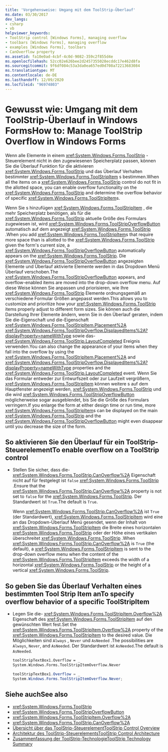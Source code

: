 ```yaml
---
title: 'Vorgehensweise: Umgang mit dem ToolStrip-Überlauf'
ms.date: 03/30/2017
dev_langs:
- csharp
- vb
helpviewer_keywords:
- ToolStrip control [Windows Forms], managing overflow
- toolbars [Windows Forms], managing overflow
- examples [Windows Forms], toolbars
- CanOverflow property
ms.assetid: fa10e0ad-4cbf-4c0d-9082-359c2f855d4e
ms.openlocfilehash: 52cc02e626bee2d2457355028ecddc17e462d8fa
ms.sourcegitcommit: 9f6df084c53a3da0ea657ed0d708a72213683084
ms.translationtype: MT
ms.contentlocale: de-DE
ms.lasthandoff: 12/09/2020
ms.locfileid: "96974803"
---
```

# <a name="how-to-manage-toolstrip-overflow-in-windows-forms"></a><span data-ttu-id="fd07f-102">Gewusst wie: Umgang mit dem ToolStrip-Überlauf in Windows Forms</span><span class="sxs-lookup"><span data-stu-id="fd07f-102">How to: Manage ToolStrip Overflow in Windows Forms</span></span>

<span data-ttu-id="fd07f-103">Wenn alle Elemente in einem <xref:System.Windows.Forms.ToolStrip> -Steuerelement nicht in den zugewiesenen Speicherplatz passen, können Sie die Überlauf Funktion für die aktivieren <xref:System.Windows.Forms.ToolStrip> und das Überlauf Verhalten bestimmter <xref:System.Windows.Forms.ToolStripItem> s bestimmen.</span><span class="sxs-lookup"><span data-stu-id="fd07f-103">When all the items on a <xref:System.Windows.Forms.ToolStrip> control do not fit in the allotted space, you can enable overflow functionality on the <xref:System.Windows.Forms.ToolStrip> and determine the overflow behavior of specific <xref:System.Windows.Forms.ToolStripItem>s.</span></span>

<span data-ttu-id="fd07f-104">Wenn Sie s hinzufügen <xref:System.Windows.Forms.ToolStripItem> , die mehr Speicherplatz benötigen, als für die <xref:System.Windows.Forms.ToolStrip> aktuelle Größe des Formulars zugewiesen ist, wird <xref:System.Windows.Forms.ToolStripOverflowButton> automatisch auf dem angezeigt <xref:System.Windows.Forms.ToolStrip> .</span><span class="sxs-lookup"><span data-stu-id="fd07f-104">When you add <xref:System.Windows.Forms.ToolStripItem>s that require more space than is allotted to the <xref:System.Windows.Forms.ToolStrip> given the form's current size, a <xref:System.Windows.Forms.ToolStripOverflowButton> automatically appears on the <xref:System.Windows.Forms.ToolStrip>.</span></span> <span data-ttu-id="fd07f-105">Die <xref:System.Windows.Forms.ToolStripOverflowButton> angezeigten Elemente und Überlauf aktivierte Elemente werden in das Dropdown Menü Überlauf verschoben.</span><span class="sxs-lookup"><span data-stu-id="fd07f-105">The <xref:System.Windows.Forms.ToolStripOverflowButton> appears, and overflow-enabled items are moved into the drop-down overflow menu.</span></span> <span data-ttu-id="fd07f-106">Auf diese Weise können Sie anpassen und priorisieren, wie Ihre <xref:System.Windows.Forms.ToolStrip> Elemente ordnungsgemäß an verschiedene Formular Größen angepasst werden.</span><span class="sxs-lookup"><span data-stu-id="fd07f-106">This allows you to customize and prioritize how your <xref:System.Windows.Forms.ToolStrip> items properly adjust to different form sizes.</span></span> <span data-ttu-id="fd07f-107">Sie können auch die Darstellung Ihrer Elemente ändern, wenn Sie in den Überlauf geraten, indem Sie die-Eigenschaft und die-Eigenschaft <xref:System.Windows.Forms.ToolStripItem.Placement%2A> <xref:System.Windows.Forms.ToolStripOverflow.DisplayedItems%2A?displayProperty=nameWithType> sowie das- <xref:System.Windows.Forms.ToolStrip.LayoutCompleted> Ereignis verwenden.</span><span class="sxs-lookup"><span data-stu-id="fd07f-107">You can also change the appearance of your items when they fall into the overflow by using the <xref:System.Windows.Forms.ToolStripItem.Placement%2A> and <xref:System.Windows.Forms.ToolStripOverflow.DisplayedItems%2A?displayProperty=nameWithType> properties and the <xref:System.Windows.Forms.ToolStrip.LayoutCompleted> event.</span></span> <span data-ttu-id="fd07f-108">Wenn Sie das Formular entweder zur Entwurfszeit oder zur Laufzeit vergrößern, <xref:System.Windows.Forms.ToolStripItem> können weitere s auf dem Hauptfenster angezeigt werden, <xref:System.Windows.Forms.ToolStrip> und die wird <xref:System.Windows.Forms.ToolStripOverflowButton> möglicherweise sogar ausgeblendet, bis Sie die Größe des Formulars verringern.</span><span class="sxs-lookup"><span data-stu-id="fd07f-108">If you enlarge the form at either design time or run time, more <xref:System.Windows.Forms.ToolStripItem>s can be displayed on the main <xref:System.Windows.Forms.ToolStrip> and the <xref:System.Windows.Forms.ToolStripOverflowButton> might even disappear until you decrease the size of the form.</span></span>

## <a name="to-enable-overflow-on-a-toolstrip-control"></a><span data-ttu-id="fd07f-109">So aktivieren Sie den Überlauf für ein ToolStrip-Steuerelement</span><span class="sxs-lookup"><span data-stu-id="fd07f-109">To enable overflow on a ToolStrip control</span></span>

- <span data-ttu-id="fd07f-110">Stellen Sie sicher, dass die- <xref:System.Windows.Forms.ToolStrip.CanOverflow%2A> Eigenschaft nicht auf für festgelegt ist `false` <xref:System.Windows.Forms.ToolStrip> .</span><span class="sxs-lookup"><span data-stu-id="fd07f-110">Ensure that the <xref:System.Windows.Forms.ToolStrip.CanOverflow%2A> property is not set to `false` for the <xref:System.Windows.Forms.ToolStrip>.</span></span> <span data-ttu-id="fd07f-111">Der Standardwert ist `True`.</span><span class="sxs-lookup"><span data-stu-id="fd07f-111">The default is `True`.</span></span>

     <span data-ttu-id="fd07f-112">Wenn <xref:System.Windows.Forms.ToolStrip.CanOverflow%2A> ist `True` (der Standardwert), <xref:System.Windows.Forms.ToolStripItem> wird eine an das Dropdown-Überlauf Menü gesendet, wenn der Inhalt von <xref:System.Windows.Forms.ToolStripItem> die Breite eines horizontalen <xref:System.Windows.Forms.ToolStrip> oder der Höhe eines vertikalen überschreitet <xref:System.Windows.Forms.ToolStrip> .</span><span class="sxs-lookup"><span data-stu-id="fd07f-112">When <xref:System.Windows.Forms.ToolStrip.CanOverflow%2A> is `True` (the default), a <xref:System.Windows.Forms.ToolStripItem> is sent to the drop-down overflow menu when the content of the <xref:System.Windows.Forms.ToolStripItem> exceeds the width of a horizontal <xref:System.Windows.Forms.ToolStrip> or the height of a vertical <xref:System.Windows.Forms.ToolStrip>.</span></span>

## <a name="to-specify-overflow-behavior-of-a-specific-toolstripitem"></a><span data-ttu-id="fd07f-113">So geben Sie das Überlauf Verhalten eines bestimmten Tool Strip Item an</span><span class="sxs-lookup"><span data-stu-id="fd07f-113">To specify overflow behavior of a specific ToolStripItem</span></span>

- <span data-ttu-id="fd07f-114">Legen Sie die- <xref:System.Windows.Forms.ToolStripItem.Overflow%2A> Eigenschaft des <xref:System.Windows.Forms.ToolStripItem> auf den gewünschten Wert fest.</span><span class="sxs-lookup"><span data-stu-id="fd07f-114">Set the <xref:System.Windows.Forms.ToolStripItem.Overflow%2A> property of the <xref:System.Windows.Forms.ToolStripItem> to the desired value.</span></span> <span data-ttu-id="fd07f-115">Die Möglichkeiten sind `Always` , `Never` und `AsNeeded` .</span><span class="sxs-lookup"><span data-stu-id="fd07f-115">The possibilities are `Always`, `Never`, and `AsNeeded`.</span></span> <span data-ttu-id="fd07f-116">Der Standardwert ist `AsNeeded`.</span><span class="sxs-lookup"><span data-stu-id="fd07f-116">The default is `AsNeeded`.</span></span>

    ```vb
    toolStripTextBox1.Overflow = _
    System.Windows.Forms.ToolStripItemOverflow.Never
    ```

    ```csharp
    toolStripTextBox1.Overflow = _
    System.Windows.Forms.ToolStripItemOverflow.Never;
    ```

## <a name="see-also"></a><span data-ttu-id="fd07f-117">Siehe auch</span><span class="sxs-lookup"><span data-stu-id="fd07f-117">See also</span></span>

- <xref:System.Windows.Forms.ToolStrip>
- <xref:System.Windows.Forms.ToolStripOverflowButton>
- <xref:System.Windows.Forms.ToolStripItem.Overflow%2A>
- <xref:System.Windows.Forms.ToolStrip.CanOverflow%2A>
- [<span data-ttu-id="fd07f-118">Übersicht über das ToolStrip-Steuerelement</span><span class="sxs-lookup"><span data-stu-id="fd07f-118">ToolStrip Control Overview</span></span>](toolstrip-control-overview-windows-forms.md)
- [<span data-ttu-id="fd07f-119">Architektur des ToolStrip-Steuerelements</span><span class="sxs-lookup"><span data-stu-id="fd07f-119">ToolStrip Control Architecture</span></span>](toolstrip-control-architecture.md)
- [<span data-ttu-id="fd07f-120">Zusammenfassung der ToolStrip-Technologie</span><span class="sxs-lookup"><span data-stu-id="fd07f-120">ToolStrip Technology Summary</span></span>](toolstrip-technology-summary.md)
